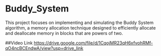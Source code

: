 # Buddy_System
This project focuses on implementing and simulating the Buddy System algorithm, a memory allocation technique designed to efficiently allocate and deallocate memory in blocks that are powers of two.

##Video Link
https://drive.google.com/file/d/1CqojMR23qH6xfvohRMf-qO4ncBCEndwA/view?usp=drive_link
